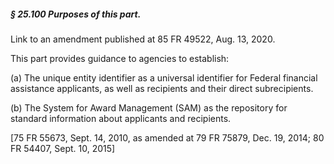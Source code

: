 ##### § 25.100 Purposes of this part. #####

Link to an amendment published at 85 FR 49522, Aug. 13, 2020.

This part provides guidance to agencies to establish:

(a) The unique entity identifier as a universal identifier for Federal financial assistance applicants, as well as recipients and their direct subrecipients.

(b) The System for Award Management (SAM) as the repository for standard information about applicants and recipients.

[75 FR 55673, Sept. 14, 2010, as amended at 79 FR 75879, Dec. 19, 2014; 80 FR 54407, Sept. 10, 2015]